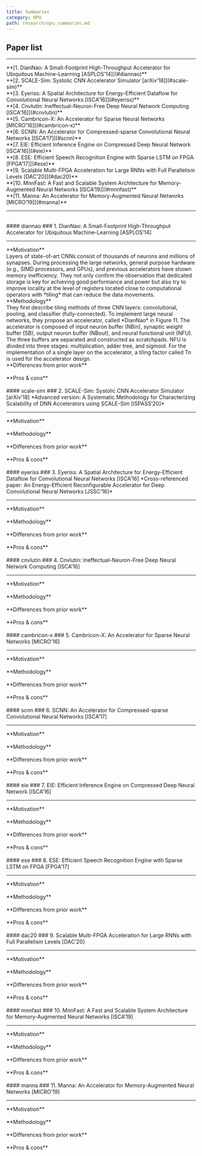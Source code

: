 ```yaml
---
title: Summaries
category: NPU
path: research/npu_summaries.md 
---
```


## Paper list
<hr>
**[1. DianNao: A Small-Footprint High-Throughput Accelerator for Ubiquitous Machine-Learning  [ASPLOS’14]](#diannao)**
<br>**[2. SCALE-Sim: Systolic CNN Accelerator Simulator [arXiv’18]](#scale-sim)**
<br>**[3. Eyeriss: A Spatial Architecture for Energy-Efficient Dataflow for Convolutional Neural Networks [ISCA’16]](#eyeriss)**
<br>**[4. Cnvlutin: Ineffectual-Neuron-Free Deep Neural Network Computing [ISCA’16]](#cnvlutin)**
<br>**[5. Cambricon-X: An Accelerator for Sparse Neural Networks [MICRO’16]](#cambricon-x)**
<br>**[6. SCNN: An Accelerator for Compressed-sparse Convolutional Neural Networks [ISCA’17]](#scnn)**
<br>**[7. EIE: Efficient Inference Engine on Compressed Deep Neural Network [ISCA’16]](#eie)**
<br>**[8. ESE: Efficient Speech Recognition Engine with Sparse LSTM on FPGA [FPGA’17]](#ese)**
<br>**[9. Scalable Multi-FPGA Acceleration for Large RNNs with Full Parallelism Levels [DAC’20]](#dac20)**
<br>**[10. MnnFast: A Fast and Scalable System Architecture for Memory-Augmented Neural Networks [ISCA’19]](#mnnfast)**
<br>**[11. Manna: An Accelerator for Memory-Augmented Neural Networks [MICRO’19]](#manna)**
<hr>

<br>
#### diannao
### 1. DianNao: A Small-Footprint High-Throughput Accelerator for Ubiquitous Machine-Learning [ASPLOS’14]
<hr>
**Motivation**
<br>
Layers of state-of-art CNNs consist of thousands of neurons and millions of synapses. 
During processing the large networks, general purpose hardware (e.g., SIMD processors, and GPUs), and previous accelerators have shown memory inefficiency. 
They not only confirm the observation that dedicated storage is key for achieving good performance and power but also try to improve locality at the level of registers located close to computational operators with *tiling* that can reduce the data movements. 
<br>
**Methodology**
<br>
They first describe tiling methods of three CNN layers: convolutional, pooling, and classifier (fully-connected). 
To implement large neural networks, they propose an accelerator, called *DianNao* in Figure 11. The accelerator is composed of input neuron buffer (NBin), synaptic weight buffer (SB), output neuron buffer (NBout), and neural functional unit (NFU). 
The three buffers are separated and constructed as scratchpads. 
NFU is divided into three stages: multiplication, adder tree, and sigmoid. 
For the implementation of a single layer on the accelerator, a tiling factor called Tn is used for the accelerator design. 
<br>
**Differences from prior work**
<br>
<br>
**Pros & cons**
<br>


<br>
#### scale-sim
### 2. SCALE-Sim: Systolic CNN Accelerator Simulator [arXiv’18] 
*Advanced version: A Systematic Methodology for Characterizing Scalability of DNN Accelerators using SCALE-Sim [ISPASS’20]*
<hr>
**Motivation**
<br>
<br>
**Methodology**
<br>
<br>
**Differences from prior work**
<br>
<br>
**Pros & cons**
<br>


<br>
#### eyeriss
### 3. Eyeriss: A Spatial Architecture for Energy-Efficient Dataflow for Convolutional Neural Networks [ISCA’16]
*Cross-referenced paper: An Energy-Efficient Reconfigurable Accelerator for Deep Convolutional Neural Networks [JSSC’16]*
<hr>
**Motivation**
<br>
<br>
**Methodology**
<br>
<br>
**Differences from prior work**
<br>
<br>
**Pros & cons**
<br>


<br>
#### cnvlutin
### 4. Cnvlutin: Ineffectual-Neuron-Free Deep Neural Network Computing [ISCA’16]
<hr>
**Motivation**
<br>
<br>
**Methodology**
<br>
<br>
**Differences from prior work**
<br>
<br>
**Pros & cons**
<br>


<br>
#### cambricon-x
### 5. Cambricon-X: An Accelerator for Sparse Neural Networks [MICRO’16]
<hr>
**Motivation**
<br>
<br>
**Methodology**
<br>
<br>
**Differences from prior work**
<br>
<br>
**Pros & cons**
<br>


<br>
#### scnn
### 6. SCNN: An Accelerator for Compressed-sparse Convolutional Neural Networks [ISCA’17]
<hr>
**Motivation**
<br>
<br>
**Methodology**
<br>
<br>
**Differences from prior work**
<br>
<br>
**Pros & cons**
<br>


<br>
#### eie
### 7. EIE: Efficient Inference Engine on Compressed Deep Neural Network [ISCA’16]
<hr>
**Motivation**
<br>
<br>
**Methodology**
<br>
<br>
**Differences from prior work**
<br>
<br>
**Pros & cons**
<br>


<br>
#### ese
### 8. ESE: Efficient Speech Recognition Engine with Sparse LSTM on FPGA [FPGA’17]
<hr>
**Motivation**
<br>
<br>
**Methodology**
<br>
<br>
**Differences from prior work**
<br>
<br>
**Pros & cons**
<br>


<br>
#### dac20
### 9. Scalable Multi-FPGA Acceleration for Large RNNs with Full Parallelism Levels [DAC’20]
<hr>
**Motivation**
<br>
<br>
**Methodology**
<br>
<br>
**Differences from prior work**
<br>
<br>
**Pros & cons**
<br>


<br>
#### mnnfast
### 10. MnnFast: A Fast and Scalable System Architecture for Memory-Augmented Neural Networks [ISCA’19]
<hr>
**Motivation**
<br>
<br>
**Methodology**
<br>
<br>
**Differences from prior work**
<br>
<br>
**Pros & cons**
<br>


<br>
#### manna
### 11. Manna: An Accelerator for Memory-Augmented Neural Networks [MICRO’19]
<hr>
**Motivation**
<br>
<br>
**Methodology**
<br>
<br>
**Differences from prior work**
<br>
<br>
**Pros & cons**
<br>
